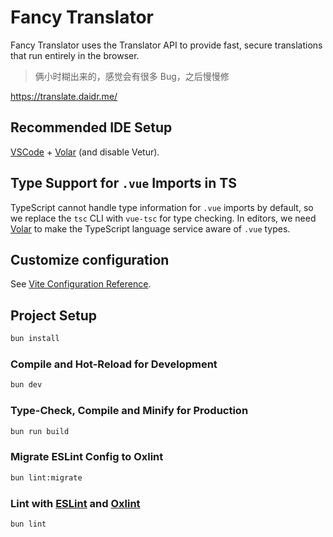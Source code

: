 # Fancy Translator

Fancy Translator uses the Translator API to provide fast, secure translations that run entirely in the browser.

> 俩小时糊出来的，感觉会有很多 Bug，之后慢慢修

https://translate.daidr.me/

## Recommended IDE Setup

[VSCode](https://code.visualstudio.com/) + [Volar](https://marketplace.visualstudio.com/items?itemName=Vue.volar) (and disable Vetur).

## Type Support for `.vue` Imports in TS

TypeScript cannot handle type information for `.vue` imports by default, so we replace the `tsc` CLI with `vue-tsc` for type checking. In editors, we need [Volar](https://marketplace.visualstudio.com/items?itemName=Vue.volar) to make the TypeScript language service aware of `.vue` types.

## Customize configuration

See [Vite Configuration Reference](https://vite.dev/config/).

## Project Setup

```sh
bun install
```

### Compile and Hot-Reload for Development

```sh
bun dev
```

### Type-Check, Compile and Minify for Production

```sh
bun run build
```

### Migrate ESLint Config to Oxlint

```sh
bun lint:migrate
```

### Lint with [ESLint](https://eslint.org/) and [Oxlint](https://oxc.rs/docs/guide/usage/linter)

```sh
bun lint
```
